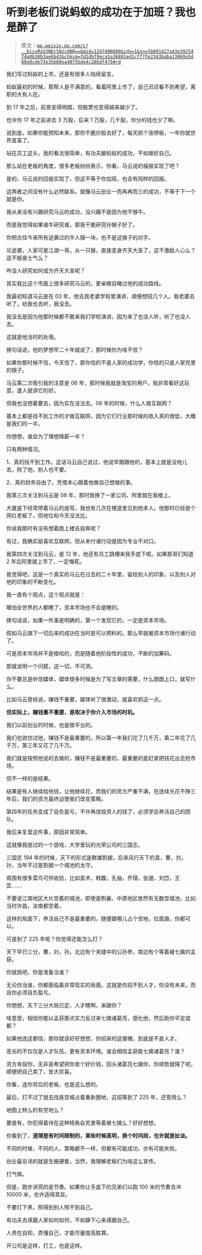 # 听到老板们说蚂蚁的成功在于加班？我也是醉了

> 原文：[`mp.weixin.qq.com/s?__biz=MzU3NDc5Nzc0NQ==&mid=2247490880&idx=1&sn=5b091427a43e3925474a0b38b3ae6b43&chksm=fd2dbf9eca5a36881ed1cff7fe2343baba13069a5d80a9cde73e35b88ea4075bde4c28bdf475#rd`](http://mp.weixin.qq.com/s?__biz=MzU3NDc5Nzc0NQ==&mid=2247490880&idx=1&sn=5b091427a43e3925474a0b38b3ae6b43&chksm=fd2dbf9eca5a36881ed1cff7fe2343baba13069a5d80a9cde73e35b88ea4075bde4c28bdf475#rd)

我们写过蚂蚁的上市，还是有很多人陆续留言。 

蚂蚁最初的时候，那帮人是不满意的，看着阿里上市了，自己迟迟看不到希望，离职的大有人在。 

到 17 年之后，前景变得明朗，但股票也变得越来越少了。 

也许你 17 年之前进去 3 万股，后来 1 万股，几千股，你分的钱也少了嘛。

说到底，如果你能预知未来，那你干脆炒股去好了，每天抓个涨停板，一年你就世界首富了。 

站在员工这头，我的看法很简单，有功夫酸蚂蚁的成功，不如做好自己。

那么站在老板的角度，很多老板纷纷表示，你看，马云说的福报实现了吧？

是的，马云说的回报实现了，但这不等于你加班，也会有同样的回报。

这两者之间没有什么必然联系。就像马云创业一而再再而三的成功，不等于下一个就是你。

我从来没有兴趣研究马云的成功，没兴趣不是因为他不够牛。

而是我觉得如果谁牛研究谁，那我干脆研究孙猴子好了。 

你把古往今来所有逆袭过的牛人捆一块，也不是这猴子的对手。 

论逆袭，人家可是江湖一哥。从一只猴，直接变身齐天大圣了，这不激励人心么？这不振奋士气么？

咋没人研究如何成为齐天大圣呢？

其实我比这个市面上很多研究马云的，更亲眼目睹过他的成功路线。

我最初知道马云是在 03 年，他去我老婆学校里演讲，顺便想招几个人。我老婆去听了，劝我也去听，我没去。 

我没去是因为他那时候都不敢来我们学校演讲，因为来了也没人听，听了也没人去。

这就是他当时的处境。

换句话说，他的梦想早二十年就说了，那时候你为啥不信？

如果你那时候不信，今天信了，那你信的不是人家的成功学，你信的只是人家兜里的银子。

马云第二次吸引我的注意是 06 年，那时候我就是淘宝的用户，我非常看好这玩意，逢人就讲它的好。

但我也没想着要去，因为实在没法去。06 年的时候，什么人做互联网？ 

基本上都是找不到工作的才做互联网，因为它们行业那时候的收入真的很低，大概是我们的一半。 

你想想，谁会为了理想降薪一半？ 

只有两种情况。

1、真的找不到工作。这话马云自己说过，他说早期跟他的，基本上就是没地儿去，除了他，别人也不要。 

2、真的财务自由了。凭借本心跟着他做自己想做的事。

我第三次关注到马云是 08 年，那时我换了一家公司，阿里就在我楼上。 

大厦底下经常停着马云的座驾，我也有几次在楼道里见到他本人。他那时已经是个网红老板了，但地位和今天没法比。

你说我那时有没有想着跑上楼去投奔呢？ 

有过，我确实挺喜欢互联网，但从未付诸行动是因为专业不对口。

我第四次关注到马云，是 12 年，他还有员工跳槽来我手底下呢。如果那哥们知道 2 年后阿里就上市了，一定悔死。

我觉得吧，这是一个真实的马云在过去的二十年里，留给别人的印象，以及别人对他的印象的不断变化。

我一直有个观点，这个观点就是：

哪怕全世界的人都瞎了，资本市场也不会是瞎的。

换句话说，如果一件事是明确的，第一个发现它的，一定是资本市场。 

假如马云旗下一切后来的成功在当时是可以预料的，那么早就被资本市场付诸行动了。

可是资本市场并不是梭哈的，而是随着他阶段性的成功，不断的加筹码。

那就说明一个问题，这一切，不可测。 

你不要总是听信媒体，媒体很多时候是为了写文章的需要，什么朗朗上口，就写什么。

比如马云曾经说，赚钱不重要，媒体听了很激动，就喜欢抓这一点。

**但实际上，赚钱重不重要，是取决于你介入市场的时机。**

我们以前创业的时候，也是做平台的。

我们也效仿过他，赚钱不是最重要的，所以第一年我们花了几千万，第二年花了几千万，第三年又花了几千万。 

我们就是按照他说的去做的，赚钱不是最重要的，最重要的是赶紧把钱花出去抢市场。

但不一样的是结果。

结果是有人继续给他钱，让他继续花，而我们的资方严重不满，在连续光花不挣三年后，我们的资方最终迫使我们改变策略。

第四年的任务变成了自负盈亏，不许再烧投资人的钱了，必须学会养活自己的团队。

我后来复盘这件事，原因非常简单。 

这就像我提过的一个游戏，大学里玩的光荣公司的三国志。 

三国志 194 年的时候，天下的形式是群雄割据，后来风行天下的袁，曹，刘，孙，当年不过是割据一个城池的太守。

周围有很多菜鸟可供收拾，比如袁术，韩馥，孔伷，乔瑁，张邈，刘岱，王匡.......

不要说江南地区大片空着的城池，即使是荆襄、中原地区依然有无数空城池，比如当时许昌，汝南都空着。

这样的局面下，养活自己不是最重要的，随便跟哪儿占个空地，拉面旗，你都可以。

可是到了 225 年呢？你觉得还能怎么打？ 

天下早已三分，曹，刘，孙。北边有个夹缝中的公孙恭，南边有个等着被七擒的孟获。 

你就挑吧，你是准备当谁？ 

无论你当谁，你都面临着非常现实的局面。这就是你招不到人才，你没有未来，而且你必须自负盈亏。

你想想，天下三分大局已定，人才瞎啊，来跟你？ 

啥意思，相信你能以孟获那点实力反过来七擒诸葛亮，感化他，然后助你平定成都？ 

如果他连这都信，那你就该好好想想，你招来的这傻帽，到底是不是人才。 

恶劣的不仅仅是人才队伍，更有资本环境。谁会相信孟获能七擒诸葛亮？谁？ 

资方肯投你，无非是希望把你卖个好价钱，回头诸葛亮七擒你，你顺势就降了吧，顺便把自己卖了，皆大欢喜。 

你看，连你背后的老板，也是这么想的。

最后，打不过了就去找座空城占着重新圈地，这招等到了 225 年，还管用么？ 

地图上特么的有空地么？

要是有，你犯得着待在这种犄角旮旯里等着被七擒么？好好想想。

你看到了，**道理是有时间限制的，某些时候高明，换个时间段，也许就是扯淡。**

不同的时候，不同的人，策略都不一样，但都有可能成功，亦有可能失败。

创业最忌讳的就是生搬硬套，当然，我理解老板们为啥这么宣传。

打气嘛。

但是，跑步讲究的是节奏。如果你让手底下的兄弟们以跑 100 米的节奏去冲 10000 米，也许适得其反。

不要灯下黑，照得到别人照不到自己。

有功夫去琢磨人家如何如何，不如静下心来琢磨自己。

人贵在自知，弄懂自己，才能尽量提高胜算。

开公司是这样，打工，也是这样。